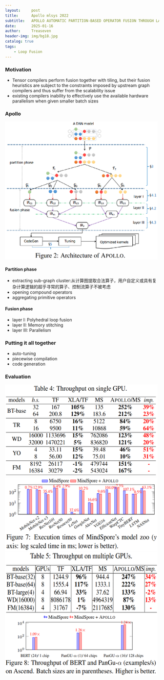 ```yaml
---
layout:     post
title:      Apollo mlsys 2022
subtitle:   APOLLO AUTOMATIC PARTITION-BASED OPERATOR FUSION THROUGH LAYER BY LAYER OPTIMIZATION
date:       2025-01-16
author:     Treaseven
header-img: img/bg18.jpg
catalog: true
tags:
    - Loop Fusion
---
```


### Motivation
- Tensor compilers perform fusion together with tiling, but their fusion heuristics are subject to the constraints imposed by upstream graph compilers and thus suffer from the scalability issue
- existing compilers inability to effectively use the available hardware parallelism when given smaller batch sizes

### Apollo

<img width="500" height="450" src="../img/post-apollo.png"/>

#### Partition phase
- extracting sub-graph cluster:从计算图提取合法算子，用户自定义或具有复杂计算逻辑的超乎寻常的算子、控制流算子不被考虑
- opening compound operators
- aggregating primitive operators



#### Fusion phase
- layer I: Polyhedral loop fusion
- layer II: Memory stitching
- layer III: Parallelism



### Putting it all together
- auto-tuning
- piecewise compilation
- code generation







### Evaluation

<img width="500" height="300" src="../img/post-apollo-throughput-single-gpu.png"/>

<img width="500" height="240" src="../img/post-apollo-execution-time.png"/>

<img width="500" height="200" src="../img/post-apollo-throughtput-multiple-gpu.png"/>

<img width="500" height="200" src="../img/post-apollo-ascend.png"/>